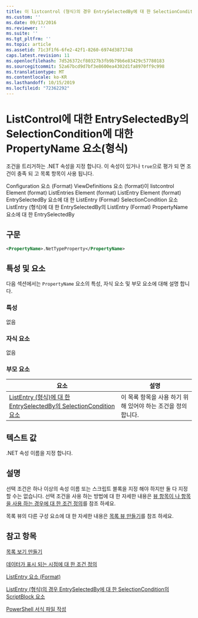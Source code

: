 ```yaml
---
title: 이 listcontrol (형식)의 경우 EntrySelectedBy에 대 한 SelectionCondition의 PropertyName 요소 | Microsoft Docs
ms.custom: ''
ms.date: 09/13/2016
ms.reviewer: ''
ms.suite: ''
ms.tgt_pltfrm: ''
ms.topic: article
ms.assetid: 71c3f1f6-6fe2-42f1-8260-6974d3871748
caps.latest.revision: 11
ms.openlocfilehash: 7d526372cf80327b3fb9b79b6e83429c57780183
ms.sourcegitcommit: 52a67bcd9d7bf3e8600ea4302d1fa8970ff9c998
ms.translationtype: MT
ms.contentlocale: ko-KR
ms.lasthandoff: 10/15/2019
ms.locfileid: "72362292"
---
```

# <a name="propertyname-element-for-selectioncondition-for-entryselectedby-for-listcontrol-format"></a>ListControl에 대한 EntrySelectedBy의 SelectionCondition에 대한 PropertyName 요소(형식)

조건을 트리거하는 .NET 속성을 지정 합니다. 이 속성이 있거나 `true`으로 평가 되 면 조건이 충족 되 고 목록 항목이 사용 됩니다.

Configuration 요소 (Format) ViewDefinitions 요소 (format)이 listcontrol Element (format) ListEntries Element (format) ListEntry Element (format) EntrySelectedBy 요소에 대 한 ListEntry (Format) SelectionCondition 요소 ListEntry (형식)에 대 한 EntrySelectedBy의 ListEntry (Format) PropertyName 요소에 대 한 EntrySelectedBy

## <a name="syntax"></a>구문

```xml
<PropertyName>.NetTypeProperty</PropertyName>
```

## <a name="attributes-and-elements"></a>특성 및 요소

다음 섹션에서는 `PropertyName` 요소의 특성, 자식 요소 및 부모 요소에 대해 설명 합니다.

### <a name="attributes"></a>특성

없음

### <a name="child-elements"></a>자식 요소

없음

### <a name="parent-elements"></a>부모 요소

|요소|설명|
|-------------|-----------------|
|[ListEntry (형식)에 대 한 EntrySelectedBy의 SelectionCondition 요소](./selectioncondition-element-for-entryselectedby-for-listcontrol-format.md)|이 목록 항목을 사용 하기 위해 있어야 하는 조건을 정의 합니다.|

## <a name="text-value"></a>텍스트 값

.NET 속성 이름을 지정 합니다.

## <a name="remarks"></a>설명

선택 조건은 하나 이상의 속성 이름 또는 스크립트 블록을 지정 해야 하지만 둘 다 지정할 수는 없습니다. 선택 조건을 사용 하는 방법에 대 한 자세한 내용은 [뷰 항목이 나 항목을 사용 하는 경우에 대 한 조건 정의](./defining-conditions-for-displaying-data.md)를 참조 하세요.

목록 뷰의 다른 구성 요소에 대 한 자세한 내용은 [목록 뷰 만들기](./creating-a-list-view.md)를 참조 하세요.

## <a name="see-also"></a>참고 항목

[목록 보기 만들기](./creating-a-list-view.md)

[데이터가 표시 되는 시점에 대 한 조건 정의](./defining-conditions-for-displaying-data.md)

[ListEntry 요소 (Format)](./listentry-element-for-listcontrol-format.md)

[ListEntry (형식)의 경우 EntrySelectedBy에 대 한 SelectionCondition의 ScriptBlock 요소](./scriptblock-element-for-selectioncondition-for-entryselectedby-for-listcontrol-format.md)

[PowerShell 서식 파일 작성](./writing-a-powershell-formatting-file.md)
